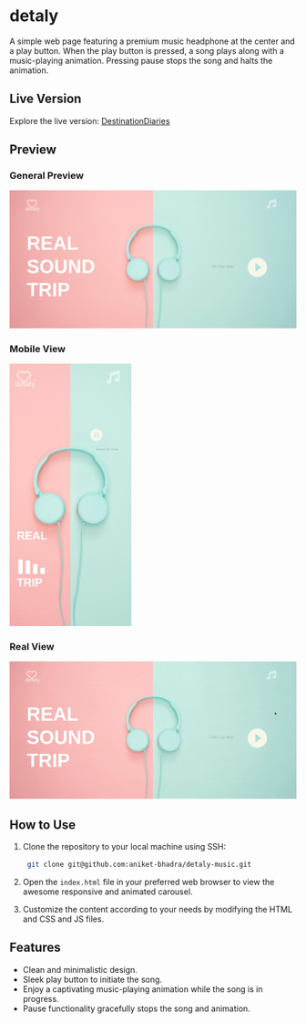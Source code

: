 # detaly

A simple web page featuring a premium music headphone at the center and a play button. When the play button is pressed, a song plays along with a music-playing animation. Pressing pause stops the song and halts the animation.

## Live Version

Explore the live version: [DestinationDiaries](https://aniket-bhadra.github.io/detaly-music/)

## Preview

### General Preview

![Travel Carousel - General](https://github.com/aniket-bhadra/detaly-music/blob/main/assets/general.png?raw=true)

### Mobile View

![Travel Carousel - Mobile](https://github.com/aniket-bhadra/detaly-music/blob/main/assets/mobile-devices.png?raw=true)

### Real View

![Travel Carousel - Real View](https://github.com/aniket-bhadra/detaly-music/blob/main/assets/detaly.gif?raw=true)

## How to Use

1. Clone the repository to your local machine using SSH:

   ```bash
    git clone git@github.com:aniket-bhadra/detaly-music.git
   ```

2. Open the `index.html` file in your preferred web browser to view the awesome responsive and animated carousel.

3. Customize the content according to your needs by modifying the HTML and CSS and JS files.

## Features

- Clean and minimalistic design.
- Sleek play button to initiate the song.
- Enjoy a captivating music-playing animation while the song is in progress.
- Pause functionality gracefully stops the song and animation.

